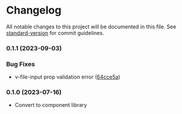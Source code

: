 # Changelog

All notable changes to this project will be documented in this file. See [standard-version](https://github.com/conventional-changelog/standard-version) for commit guidelines.

### 0.1.1 (2023-09-03)


### Bug Fixes

* v-file-input prop validation error ([64cce5a](https://github.com/fedorae-com/vfc/commit/64cce5a2b27a88ffff593aab90c694ad9641fff1))

### 0.1.0 (2023-07-16)

- Convert to component library
